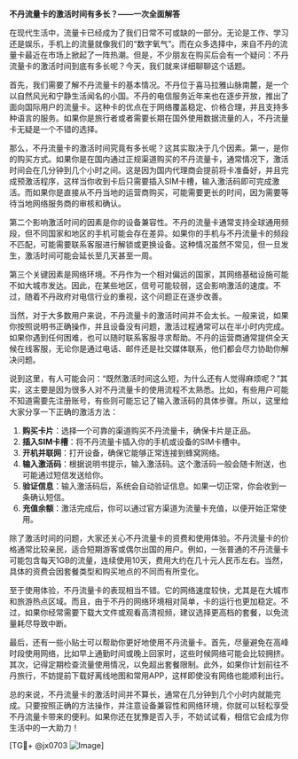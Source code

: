 **不丹流量卡的激活时间有多长？——一次全面解答**

在现代生活中，流量卡已经成为了我们日常不可或缺的一部分。无论是工作、学习还是娱乐，手机上的流量就像我们的“数字氧气”。而在众多选择中，来自不丹的流量卡最近在市场上掀起了一阵热潮。但是，不少朋友在购买后会有一个疑问：不丹流量卡的激活时间到底有多长呢？今天，我们就来详细聊聊这个话题。

首先，我们需要了解不丹流量卡的基本情况。不丹位于喜马拉雅山脉南麓，是一个以自然风光和宁静生活闻名的小国。不丹的电信服务近年来也在逐步开放，推出了面向国际用户的流量卡。这种卡的优点在于网络覆盖稳定、价格合理，并且支持多种语言的服务。如果你是旅行者或者需要长期在国外使用数据流量的人，不丹流量卡无疑是一个不错的选择。

那么，不丹流量卡的激活时间究竟有多长呢？这其实取决于几个因素。第一，是你的购买方式。如果你是在国内通过正规渠道购买的不丹流量卡，通常情况下，激活时间会在几分钟到几个小时之间。这是因为国内代理商会提前将卡准备好，并且完成预激活程序，这样当你收到卡后只需要插入SIM卡槽，输入激活码即可完成激活。而如果你是直接从不丹当地的运营商购买，可能需要更长的时间，因为需要等待当地网络服务商的审核和确认。

第二个影响激活时间的因素是你的设备兼容性。不丹的流量卡通常支持全球通用频段，但不同国家和地区的手机可能会存在差异。如果你的手机与不丹流量卡的频段不匹配，可能需要联系客服进行解锁或更换设备。这种情况虽然不常见，但一旦发生，激活时间可能会延长至几天甚至一周。

第三个关键因素是网络环境。不丹作为一个相对偏远的国家，其网络基础设施可能不如大城市发达。因此，在某些地区，信号可能较弱，这会影响激活的速度。不过，随着不丹政府对电信行业的重视，这个问题正在逐步改善。

当然，对于大多数用户来说，不丹流量卡的激活时间并不会太长。一般来说，如果你按照说明书正确操作，并且设备没有问题，激活过程通常可以在半小时内完成。如果你遇到任何困难，也可以随时联系客服寻求帮助。不丹的运营商通常提供全天候在线客服，无论你是通过电话、邮件还是社交媒体联系，他们都会尽力协助你解决问题。

说到这里，有人可能会问：“既然激活时间这么短，为什么还有人觉得麻烦呢？”其实，这主要是因为很多人对不丹流量卡的使用流程不太熟悉。比如，有些用户可能不知道需要先注册账号，有些则可能忘记了输入激活码的具体步骤。所以，这里给大家分享一下正确的激活方法：

1. **购买卡片**：选择一个可靠的渠道购买不丹流量卡，确保卡片是正品。
2. **插入SIM卡槽**：将不丹流量卡插入你的手机或设备的SIM卡槽中。
3. **开机并联网**：打开设备，确保它能够正常连接到蜂窝网络。
4. **输入激活码**：根据说明书提示，输入激活码。这个激活码一般会随卡附送，也可能通过短信发送给你。
5. **验证信息**：输入激活码后，系统会自动验证信息。如果一切正常，你会收到一条确认短信。
6. **充值余额**：激活完成后，你可以通过官方渠道为流量卡充值，以便开始正常使用。

除了激活时间的问题，大家还关心不丹流量卡的资费和使用体验。不丹流量卡的价格通常比较亲民，适合短期游客或偶尔出国的用户。例如，一张普通的不丹流量卡可能包含每天1GB的流量，连续使用10天，费用大约在几十元人民币左右。当然，具体的资费会因套餐类型和购买地点的不同而有所变化。

至于使用体验，不丹流量卡的表现相当不错。它的网络速度较快，尤其是在大城市和旅游热点区域。而且，由于不丹的网络环境相对简单，卡的运行也更加稳定。不过，如果你经常需要下载大文件或观看高清视频，建议选择更高档的套餐，以免流量耗尽导致中断。

最后，还有一些小贴士可以帮助你更好地使用不丹流量卡。首先，尽量避免在高峰时段使用网络，比如早上通勤时间或晚上回家时，这些时候网络可能会比较拥挤。其次，记得定期检查流量使用情况，以免超出套餐限制。此外，如果你计划前往不丹旅行，不妨提前下载好离线地图和常用APP，这样即使没有网络也能顺利出行。

总的来说，不丹流量卡的激活时间并不算长，通常在几分钟到几个小时内就能完成。只要按照正确的方法操作，并注意设备兼容性和网络环境，你就可以轻松享受不丹流量卡带来的便利。如果你还在犹豫是否入手，不妨试试看，相信它会成为你生活中的一大助力！

[TG💪+ @jx0703 ![Image](https://github.com/user-attachments/assets/dbca1d08-cadb-493c-b0ec-ad6f7a83f270)]